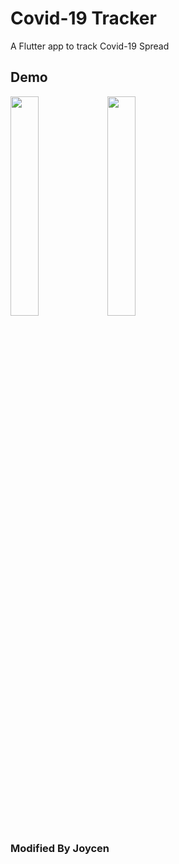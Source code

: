 # Covid-19 Tracker

A Flutter app to track Covid-19 Spread

## Demo

<img src="assets/ss1.png" width="30%">
<img src="assets/ss2.png" width="30%">

### Modified By Joycen
